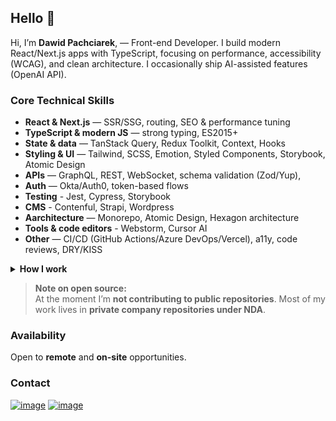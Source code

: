 ## Hello 👋

Hi, I’m **Dawid Pachciarek**, — Front-end Developer. I build modern React/Next.js apps with TypeScript, focusing on performance, accessibility (WCAG), and clean architecture. I occasionally ship AI-assisted features (OpenAI API).

### Core Technical Skills 
- **React & Next.js** — SSR/SSG, routing, SEO & performance tuning  
- **TypeScript & modern JS** — strong typing, ES2015+  
- **State & data** — TanStack Query, Redux Toolkit, Context, Hooks  
- **Styling & UI** — Tailwind, SCSS, Emotion, Styled Components, Storybook, Atomic Design  
- **APIs** — GraphQL, REST, WebSocket, schema validation (Zod/Yup),
- **Auth** — Okta/Auth0, token-based flows
- **Testing** - Jest, Cypress, Storybook
- **CMS** - Contenful, Strapi, Wordpress
- **Aarchitecture** — Monorepo, Atomic Design, Hexagon architecture 
- **Tools & code editors** - Webstorm, Cursor AI
- **Other** — CI/CD (GitHub Actions/Azure DevOps/Vercel), a11y, code reviews, DRY/KISS

<details>
  <summary><strong>How I work</strong></summary>

- Clear, maintainable code and pragmatic documentation  
- Predictable delivery, strong collaboration, thoughtful code reviews  
- Performance and accessibility treated as first-class requirements  
</details>

> **Note on open source:**  
> At the moment I’m **not contributing to public repositories**. Most of my work lives in **private company repositories under NDA**.

### Availability
Open to **remote** and **on-site** opportunities.

### Contact
[![image](https://img.shields.io/badge/LinkedIn-0077B5?style=for-the-badge&logo=linkedin&logoColor=white)](https://www.linkedin.com/in/dawid-pachciarek/)
[![image](https://img.shields.io/badge/Gmail-D14836?style=for-the-badge&logo=gmail&logoColor=white)](mailto:dawid.pachciarek.5@gmail.com
)
<!--
**Pachciar3/Pachciar3** is a ✨ _special_ ✨ repository because its `README.md` (this file) appears on your GitHub profile.

Here are some ideas to get you started:

- 🔭 I’m currently working on ...
- 🌱 I’m currently learning ...
- 👯 I’m looking to collaborate on ...
- 🤔 I’m looking for help with ...
- 💬 Ask me about ...
- 📫 How to reach me: ...
- 😄 Pronouns: ...
- ⚡ Fun fact: ...
-->
